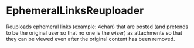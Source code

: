 # EphemeralLinksReuploader
Reuploads ephemeral links (example: 4chan) that are posted (and pretends to be the original user so that no one is the wiser) as attachments so that they can be viewed even after the original content has been removed.
